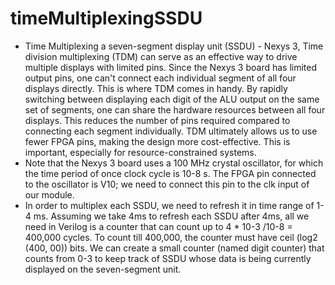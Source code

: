 # timeMultiplexingSSDU
- Time Multiplexing a seven-segment display unit (SSDU) - Nexys 3, Time division multiplexing (TDM) can serve as an effective way to drive multiple displays with limited pins. Since the Nexys 3 board has limited output pins, one can't connect each individual segment of all four displays directly. This is where TDM comes in handy. By rapidly switching between displaying each digit of the ALU output on the same set of segments, one can share the hardware resources between all four displays. This reduces the number of pins required compared to connecting each segment individually. TDM ultimately allows us to use fewer FPGA pins, making the design more cost-effective. This is important, especially for resource-constrained systems.
- Note that the Nexys 3 board uses a 100 MHz crystal oscillator, for which the time period of once clock cycle is 10-8 s. The FPGA pin connected to the oscillator is V10; we need to connect this pin to the clk input of our module.
- In order to multiplex each SSDU, we need to refresh it in time range of 1-4 ms. Assuming we take 4ms to refresh each SSDU after 4ms, all we need in Verilog is a counter that can count up to 4 * 10-3 /10-8 = 400,000 cycles. To count till 400,000, the counter must have ceil (log2 (400, 00)) bits. We can create a small counter (named digit counter) that counts from 0-3 to keep track of SSDU whose data is being currently displayed on the seven-segment unit.
